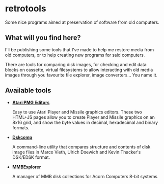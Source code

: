 # retrotools
Some nice programs aimed at preservation of software from old computers.

## What will you find here?
I'll be publishing some tools that I've made to help me restore media from old computers, or to help creating new programs for said computers.

There are tools for comparing disk images, for checking and edit data blocks on cassette, virtual filesystems to allow interacting with old media images through you favourite file explorer, image converters... You name it.

## Available tools
  * **[Atari PMG Editors](/atari_pmg_editors)**

    Easy to use Atari Player and Missile graphics editors. These two HTML+JS pages allow you to create Player and Missile graphics on an 8x16 grid, and show
    the byte values in decimal, hexadecimal and binary formats.

  * **[Dskcomp](/dskcomp)**
  
    A command-line utility that compares structure and contents of disk image files in Marco Vieth, Ulrich Doewich and Kevin Thacker's DSK/EDSK format.

  * **[MMBExplorer](/mmbexplorer)**

    A manager of MMB disk collections for Acorn Computers 8-bit systems.
